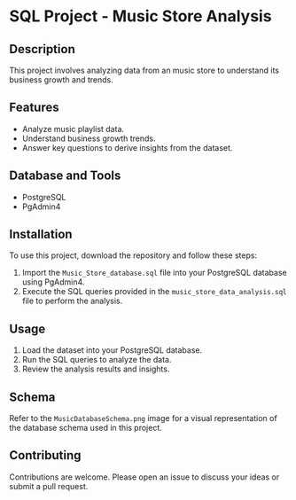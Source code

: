 # SQL Project - Music Store Analysis

## Description
This project involves analyzing data from an music store to understand its business growth and trends. 

## Features
- Analyze music playlist data.
- Understand business growth trends.
- Answer key questions to derive insights from the dataset.


## Database and Tools
-  PostgreSQL
-  PgAdmin4

## Installation
To use this project, download the repository and follow these steps:

1. Import the `Music_Store_database.sql` file into your PostgreSQL database using PgAdmin4.
2. Execute the SQL queries provided in the `music_store_data_analysis.sql` file to perform the analysis.

## Usage
1. Load the dataset into your PostgreSQL database.
2. Run the SQL queries to analyze the data.
3. Review the analysis results and insights.

## Schema
Refer to the `MusicDatabaseSchema.png` image for a visual representation of the database schema used in this project.

## Contributing
Contributions are welcome. Please open an issue to discuss your ideas or submit a pull request.


